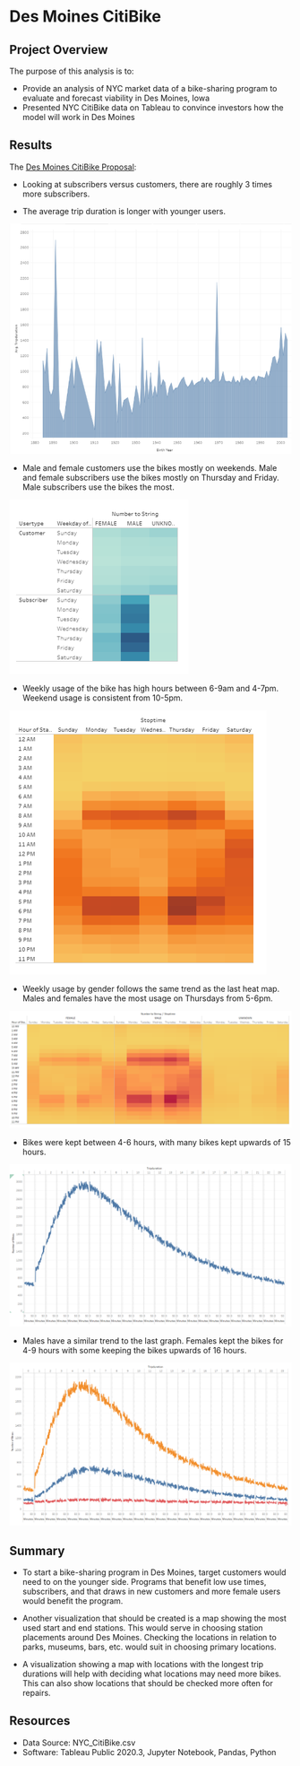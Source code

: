 # Des Moines CitiBike

## Project Overview

The purpose of this analysis is to:
-	Provide an analysis of NYC market data of a bike-sharing program to evaluate and forecast viability in Des Moines, Iowa
-	Presented NYC CitiBike data on Tableau to convince investors how the model will work in Des Moines

## Results

The [Des Moines CitiBike Proposal]( https://public.tableau.com/shared/3YS63Z52H?:display_count=y&:origin=viz_share_link):

-	Looking at subscribers versus customers, there are roughly 3 times more subscribers.

-	The average trip duration is longer with younger users.

![Trip Duration by Age](Resources/images/trip_duration_by_age.PNG)

-	Male and female customers use the bikes mostly on weekends.  Male and female subscribers use the bikes mostly on Thursday and Friday.  Male subscribers use the bikes the most.

![Trip Usage by Gender](Resources/images/gender_usage.PNG)

-	Weekly usage of the bike has high hours between 6-9am and 4-7pm.  Weekend usage is consistent from 10-5pm.

![Trip Weekday Usage](Resources/images/high_hours.PNG)

-	Weekly usage by gender follows the same trend as the last heat map.  Males and females have the most usage on Thursdays from 5-6pm.

![Trip Weekday Usage by Gender](Resources/images/trips_by_gender_per_hour.PNG)

-	Bikes were kept between 4-6 hours, with many bikes kept upwards of 15 hours.

![Checkout Time](Resources/images/checkout_time.PNG)

-	Males have a similar trend to the last graph.  Females kept the bikes for 4-9 hours with some keeping the bikes upwards of 16 hours.

![Checkout Time by Gender](Resources/images/checkout_times_by_gender.PNG)

## Summary

-	To start a bike-sharing program in Des Moines, target customers would need to on the younger side. Programs that benefit low use times, subscribers, and that draws in new customers and more female users would benefit the program.  

-	Another visualization that should be created is a map showing the most used start and end stations.  This would serve in choosing station placements around Des Moines.  Checking the locations in relation to parks, museums, bars, etc. would suit in choosing primary locations.


-	A visualization showing a map with locations with the longest trip durations will help with deciding what locations may need more bikes.  This can also show locations that should be checked more often for repairs.

## Resources
- Data Source: NYC_CitiBike.csv
- Software: Tableau Public 2020.3, Jupyter Notebook, Pandas, Python
